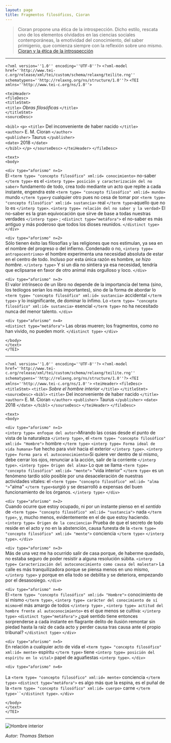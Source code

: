 ```yaml
---
layout: page
title: Fragmentos filosóficos, Cioran
---
```

>Cioran propone una ética de la introspección. Dicho estilo, rescata uno de los elementos olvidados en las ciencias sociales contemporáneas, la emotividad del conocimiento, del saber primigenio, que comienza siempre con la reflexión sobre uno mismo.  [Cioran y la ética de la introspección](http://www.scielo.org.mx/scielo.phpscript=sci_arttext&pid=S1870-00632005000200006)

***
`<?xml version=''1.0'' encoding=''UTF-8''?>` 
`<?xml-model href=''http://www.tei-c.org/release/xml/tei/custom/schema/relaxng/teilite.rng'' schematypens=''http://relaxng.org/ns/structure/1.0''?>`
`<TEI xmlns=''http://www.tei-c.org/ns/1.0''>` 

`<teiHeader>`   <br>
`<fileDesc>`    <br>
`<titleStmt>`   <br>
`<title>` *Obras filosóficas* `</title>` <br>
`</titleStmt>`  <br>
`<sourceDesc>`  <br>

`<bibl>` 
`<p>`
`<title>` Del inconveniente de haber nacido `</title>` <br>
`<author>` E. M. Cioran `</author>` <br>
`<publisher>` Taurus `</publisher>` <br>
`<date>` 2018 `</date>` <br>
`</bibl>`
`</p>`
`</sourseDesc>`
`</teiHeader>` 
`</fileDesc>`

`<text>` <br>
`<body>` <br>

`<div type="aforismo" n=1>`<br>
El `<term type= "concepto filosófico" xml:id= conocimiento>` no-saber `</term type>` es el `<interp type= posición y caracterización del no saber>` fundamento de todo, crea todo mediante un acto que repite a cada instante, engendra este `<term type= "concepto filosófico" xml:id= mundo>` mundo `</term type>`y cualquier otro pues no cesa de tomar por `<term type= "concepto filosófico" xml:id= sustancia>` real `</term type>`aquello que no lo es `</interp type>`. `<interp type= relación del no saber y la verdad>` El no-saber es la gran equivocación que sirve de base a todas nuestras verdades `</interp type>` ; `<distinct type="metáfora">` el no-saber es más antiguo y más poderoso que todos los dioses reunidos. `</distinct type>` 
`</div>` <br>

`<div type="aforismo" n=2>`<br>
Sólo tienen éxito las filosofías y las religiones que nos estimulan, ya sea en el nombre del progreso o del infierno. Condenado o no, `<interp type= antropocentrismo>` el hombre experimenta una necesidad absoluta de estar en el centro de todo. Incluso por esta única razón es hombre, *se hizo hombre*. `</interp type>` Y si un día no sintiera ya esa necesidad, tendría que eclipsarse en favor de otro animal más orgulloso y loco. 
`</div>` <br>

`<div type="aforismo" n=3>` <br>
El valor intrínseco de un libro no depende de la importancia del tema (sino, los teólogos serían los más importantes), sino de la forma de abordar lo `<term type= "concepto filosófico" xml:id= sustancia>` accidental `</term type>` y lo insignificante, de dominar lo ínfimo. Lo `<term type= "concepto filosófico" xml:id= sustancia>` esencial `</term type>` no ha necesitado nunca del menor talento. 
`</div>` <br>

`<div type="aforismo" n=4>` <br>
`<distinct type="metáfora">` Las obras mueren; los fragmentos, como no han vivido, no pueden morir. `</distinct type>`
`</div>` <br>

`</body>` <br>
`</text>` <br>
`</TEI>`  <br>

***

`<?xml version=''1.0'' encoding=''UTF-8''?>` 
`<?xml-model href=''http://www.tei-c.org/release/xml/tei/custom/schema/relaxng/teilite.rng'' schematypens=''http://relaxng.org/ns/structure/1.0''?>`
`<TEI xmlns=''http://www.tei-c.org/ns/1.0''>`
`<teiHeader>` 
`<fileDesc>`
`<titleStmt>`
`<title>` *Sobre el hombre interior* `</title>`
`</titleStmt>`
`<sourceDesc>`
`<bibl>`
`<title>` Del inconveniente de haber nacido `</title>`
`<author>` E. M. Cioran `</author>`
`<publisher>` Taurus `</publisher>`
`<date>` 2018 `</date>`
`</bibl>`
`</sourseDesc>`
`</teiHeader>` 
`</fileDesc>`

`<text>` <br>
`<body>` <br>

`<div type="aforismo" n=1>` <br>
`<interp type= enfoque del autor>`Mirando las cosas desde el punto de vista de la naturaleza `</interp type>`, el `<term type= "concepto filosófico" xml:id= "Hombre">` hombre `</term type>` `<interp type= Forma ideal de vida humana>` fue hecho para vivir hacia el exterior `</interp type>`.  `<interp type= Forma para el autoconocimiento>`Si quiere ver dentro de sí mismo, debe cerrar los ojos, renunciar a la acción, salir de la corriente  `</interp type>`. `<interp type= Origen del alma>` Lo que se llama `<term type= "concepto filosófico" xml:id= "mente">` "vida interior" `</term type>` es un fenómeno tardío sólo posible por una desaceleración de nuestras actividades vitales: el `<term type= "concepto filosófico" xml:id= "alma ">`"alma" `</term type>`surgió y se desarrolló a expensas del buen funcionamiento de los órganos. `</interp type>` 
`</div>` <br>

`<div type="aforismo" n=2>` <br>
Cuando ocurre que estoy ocupado, ni por un instante pienso en el *sentido* de `<term type= "concepto filosófico" xml:id= "sustancia">` nada `</term type>`, y, mucho menos, evidentemente en el de que estoy haciendo. `<interp type= Origen de la conciencia>` Prueba de que el secreto de todo reside en el acto y no en la abstención, causa funesta de la `<term type= "concepto filosófico" xml:id= "mente">` conciencia `</term type>` `</interp type>`.
`</div>` <br>
  
`<div type="aforismo" n=3>` <br>
Más de una vez me ha ocurrido salir de casa porque, de haberme quedado, no estaba seguro de poder resistir a alguna resolución súbita. `<interp type= Caracterización del autoconocimiento como causa del malestar>` La calle es más tranquilizadora porque se piensa menos en uno mismo, `</interp type>` y porque en ella todo se debilita y se deteriora, empezando por el desasosiego. 
`</div>` <br>

`<div type="aforismo" n=4>` <br>
El `<term type= "concepto filosófico" xml:id= "Hombre">` conocimiento de sí mismo `</term type>`, `<interp type= carácter del conocimiento de sí mismo>`el más amargo de todos `</interp type>` , `<interp type= actitud del hombre frente al autoconocimiento>` es el que menos se cultiva: `</interp type>` `<distinct type="metáfora">` ¿qué sentido tiene entonces sorprenderse a cada instante en flagrante delito de ilusión remontar sin piedad hasta la raíz de cada acto y perder causa tras causa ante el propio tribunal? `</distinct type>`
`</div>` <br>

`<div type="aforismo" n=5>` <br>
En relación a cualquier acto de vida el `<term type= "concepto filosófico" xml:id= mente>` espíritu `</term type>` tiene `<interp type= posición del espíritu en lo vital>` papel de aguafiestas `<interp type>`.
`</div>` <br>
  
`<div type="aforismo" n=6>` <br>  
La `<term type= "concepto filosófico" xml:id= mente>` conciencia `</term type>` `<distinct type="metáfora">` es algo más que la espina, es el puñal de la `<term type= "concepto filosófico" xml:id= cuerpo>` carne `</term type>``</distinct type>`.
`</div>` <br>
  
`</body>` <br>
`</text>` <br>
`</TEI>`  <br>

***
  
   ![Hombre interior](https://user-images.githubusercontent.com/89622261/145500032-4b30f6c2-88bd-4c8b-8cee-daefb4681ef3.jpg)
   
  *Autor: Thomas Stetson* 

  

